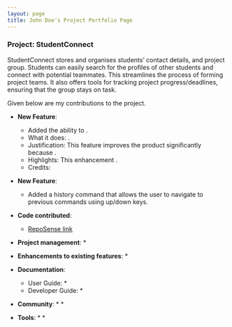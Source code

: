 ```yaml
---
layout: page
title: John Doe's Project Portfolio Page
---
```


### Project: StudentConnect

StudentConnect stores and organises students’ contact details, and project group. Students can easily search for the
profiles of other students and connect with potential teammates. This streamlines the process of forming project teams.
It also offers tools for tracking project progress/deadlines, ensuring that the group stays on task.

Given below are my contributions to the project.

* **New Feature**:
    * Added the ability to .
    * What it does: .
    * Justification: This feature improves the product significantly because .
    * Highlights: This enhancement .
    * Credits:

* **New Feature**:
    * Added a history command that allows the user to navigate to previous commands using up/down keys.

* **Code contributed**:
    * [RepoSense link]()

* **Project management**:
    *
* **Enhancements to existing features**:
    *
* **Documentation**:
    * User Guide:
        *
    * Developer Guide:
        *
* **Community**:
    *
    *

* **Tools**:
    *
    *
